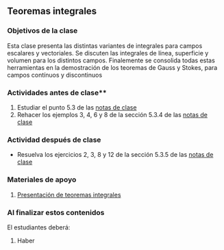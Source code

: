 ## Teoremas integrales

### Objetivos de la clase
Esta clase presenta las distintas variantes de integrales para campos escalares y vectoriales. Se discuten las integrales de línea, superficie y volumen para los distintos campos. Finalemente se consolida todas estas herramientas en la demostración de los teoremas de Gauss y Stokes, para campos contínuos y discontinuos

### Actividades **antes** de clase**
   1. Estudiar el punto 5.3 de las [notas de clase](https://github.com/nunezluis/MisCursos/blob/main/MisMateriales/LibrosCapitulos/VolumenUNO.pdf)  
   2. Rehacer los ejemplos 3, 4, 6 y 8 de la sección 5.3.4 de las [notas de clase](https://github.com/nunezluis/MisCursos/blob/main/MisMateriales/LibrosCapitulos/VolumenUNO.pdf)

### Actividad **después** de clase
+ Resuelva los ejercicios 2, 3, 8 y 12 de la sección 5.3.5 de las [notas de clase](https://github.com/nunezluis/MisCursos/blob/main/MisMateriales/LibrosCapitulos/VolumenUNO.pdf)


### Materiales de apoyo
   1. [Presentación de teoremas integrales](https://github.com/nunezluis/MisCursos/blob/main/MisMateriales/Presentaciones/5_4IntegralesCampos.pdf)

### Al finalizar estos contenidos
   El estudiantes deberá:
   1. Haber
